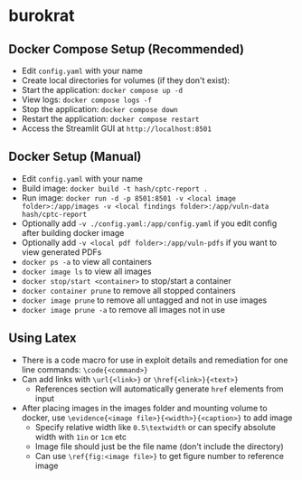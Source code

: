 # burokrat

## Docker Compose Setup (Recommended)
* Edit `config.yaml` with your name
* Create local directories for volumes (if they don't exist):
* Start the application: `docker compose up -d`
* View logs: `docker compose logs -f`
* Stop the application: `docker compose down`
* Restart the application: `docker compose restart`
* Access the Streamlit GUI at `http://localhost:8501`

## Docker Setup (Manual)
* Edit `config.yaml` with your name
* Build image: `docker build -t hash/cptc-report .`
* Run image: `docker run -d -p 8501:8501 -v <local image folder>:/app/images -v <local findings folder>:/app/vuln-data hash/cptc-report`
* Optionally add `-v ./config.yaml:/app/config.yaml` if you edit config after building docker image
* Optionally add `-v <local pdf folder>:/app/vuln-pdfs` if you want to view generated PDFs
* `docker ps -a` to view all containers
* `docker image ls` to view all images
* `docker stop/start <container>` to stop/start a container
* `docker container prune` to remove all stopped containers
* `docker image prune` to remove all untagged and not in use images
* `docker image prune -a` to remove all images not in use

## Using Latex
* There is a code macro for use in exploit details and remediation for one line commands: `\code{<command>}`
* Can add links with `\url{<link>}` or `\href{<link>}{<text>}`
    * References section will automatically generate `href` elements from input
* After placing images in the images folder and mounting volume to docker, use `\evidence{<image file>}{<width>}{<caption>}` to add image
    * Specify relative width like `0.5\textwidth` or can specify absolute width with `1in` or `1cm` etc
    * Image file should just be the file name (don't include the directory)
    * Can use `\ref{fig:<image file>}` to get figure number to reference image
